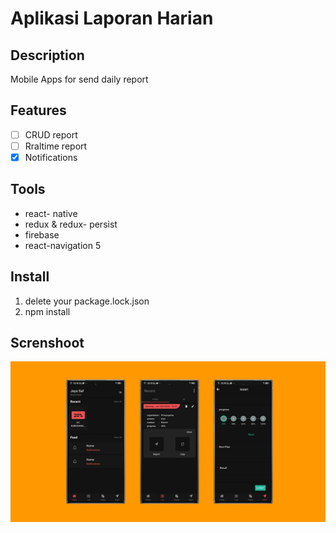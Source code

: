 # Aplikasi Laporan Harian
## Description

Mobile Apps for send daily report

## Features 

- [ ] CRUD report
- [ ] Rraltime report
- [x] Notifications
## Tools
* react- native 
* redux & redux- persist
* firebase
* react-navigation 5
## Install 
 1. delete your package.lock.json
 2. npm install
 ## Screnshoot
 ![image](Screenshoot/ss.jpg "Title")
 

